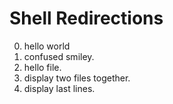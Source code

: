 # Shell Redirections
0. hello world
1. confused smiley.
2. hello file.
3. display two files together.
4. display last lines.
